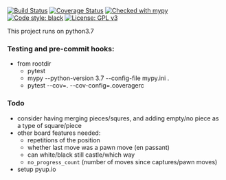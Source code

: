 [![Build Status](https://travis-ci.org/conradho/alfie_chess_engine.svg?branch=master)](https://travis-ci.org/conradho/alfie_chess_engine)
[![Coverage Status](https://coveralls.io/repos/github/conradho/alfie_chess_engine/badge.svg?branch=master)](https://coveralls.io/github/conradho/alfie_chess_engine?branch=master)
[![Checked with mypy](http://www.mypy-lang.org/static/mypy_badge.svg)](http://mypy-lang.org/)
[![Code style: black](https://img.shields.io/badge/code%20style-black-000000.svg)](https://github.com/ambv/black)
[![License: GPL v3](https://img.shields.io/badge/License-GPL%20v3-blue.svg)](https://www.gnu.org/licenses/gpl-3.0)

This project runs on python3.7

### Testing and pre-commit hooks:
- from rootdir
    - pytest
    - mypy --python-version 3.7 --config-file mypy.ini .
    - pytest --cov=. --cov-config=.coveragerc

### Todo
- consider having merging pieces/squres, and adding empty/no piece as a type of square/piece
- other board features needed:
    - repetitions of the position
    - whether last move was a pawn move (en passant)
    - can white/black still castle/which way
    - `no_progress_count` (number of moves since captures/pawn moves)
- setup pyup.io
